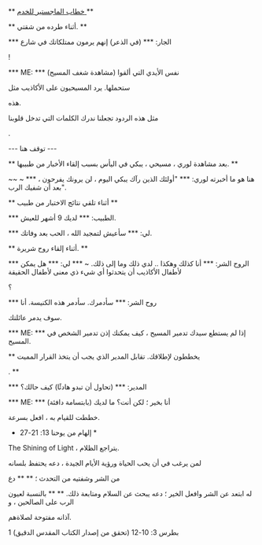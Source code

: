 ** <u> خطاب الماجستير للخدم </u> **

** أثناء طرده من شقتي. **

*** الجار: *** (في الذعر) إنهم يرمون ممتلكاتك في شارع

!

*** ME: *** (مشاهدة شغف المسيح) نفس الأيدي التي ألقوا

ستحملها. يرد المسيحيون على الأكاذيب مثل

هذه.

مثل هذه الردود تجعلنا ندرك الكلمات التي تدخل قلوبنا

.

--- توقف هنا ---

** بعد مشاهدة لوري ، مسيحي ، يبكي في اليأس بسبب إلقاء الأخبار من طبيبها. **

~~ ~ *** هنا هو ما أخبرته لوري: *** "أولئك الذين رآك يبكي اليوم ، لن يرونك يفرحون ، بعد أن شفيك الرب".

** أثناء تلقي نتائج الاختبار من طبيب **

*** الطبيب: *** لديك 9 أشهر للعيش.

*** لي: *** سأعيش لتمجيد الله ، الحب بعد وفاتك.

** أثناء إلقاء روح شريرة. **

*** الروح الشر: *** أنا كذلك وهكذا .. لدي ذلك وما إلى ذلك. ~ *** لي: *** هل يمكن لأطفال الأكاذيب أن يتحدثوا أي شيء ذي معنى لأطفال الحقيقة

؟

*** روح الشر: *** سأدمرك. سأدمر هذه الكنيسة. أنا

سوف يدمر عائلتك.

*** ME: *** إذا لم يستطع سيدك تدمير المسيح ، كيف يمكنك إذن تدمير الشخص في المسيح.

** يخططون لإطلاقك. تقابل المدير الذي يجب أن يتخذ القرار المميت

. **

*** المدير: *** (تحاول أن تبدو هادئًا) كيف حالك؟

*** ME: *** (بابتسامة دافئة) أنا بخير ؛ لكن أنت؟ ما لديك

خططت للقيام به ، افعل بسرعة.

* إلهام من يوحنا 13: 21-27 *

The Shining of Light ، يتراجع الظلام.

لمن يرغب في أن يحب الحياة ورؤية الأيام الجيدة ، دعه يحتفظ بلسانه

من الشر وشفتيه من التحدث ؛ ** <sup> </sup> ** دع

له ابتعد عن الشر وافعل الخير ؛ دعه يبحث عن السلام ومتابعة ذلك. ** <sup> </sup> ** بالنسبة لعيون الرب على الصالحين ، و

آذانه مفتوحة لصلاةهم.

1 بطرس 3: 10-12 (تحقق من إصدار الكتاب المقدس الدقيق)